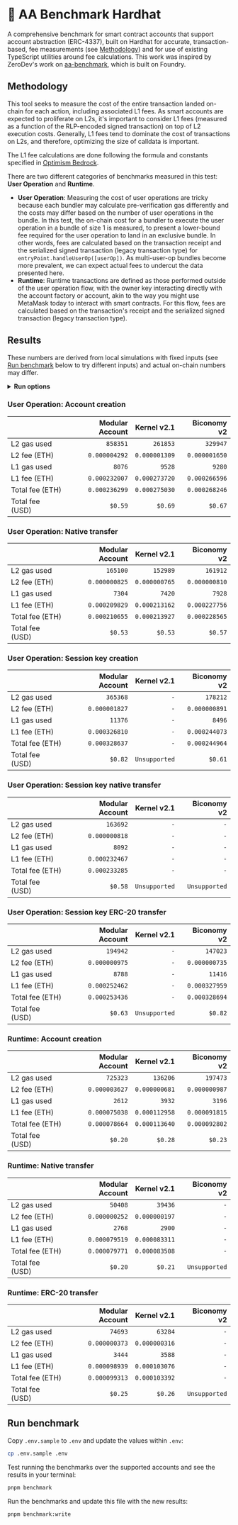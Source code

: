 # 👷 AA Benchmark Hardhat

A comprehensive benchmark for smart contract accounts that support account abstraction (ERC-4337), built on Hardhat for accurate, transaction-based, fee measurements (see [Methodology](#methodology)) and for use of existing TypeScript utilities around fee calculations. This work was inspired by ZeroDev's work on [aa-benchmark](https://github.com/zerodevapp/aa-benchmark), which is built on Foundry.

## Methodology

This tool seeks to measure the cost of the entire transaction landed on-chain for each action, including associated L1 fees. As smart accounts are expected to proliferate on L2s, it's important to consider L1 fees (measured as a function of the RLP-encoded signed transaction) on top of L2 execution costs. Generally, L1 fees tend to dominate the cost of transactions on L2s, and therefore, optimizing the size of calldata is important.

The L1 fee calculations are done following the formula and constants specified in [Optimism Bedrock](https://docs.optimism.io/stack/transactions/fees#bedrock).

There are two different categories of benchmarks measured in this test: **User Operation** and **Runtime**.

- **User Operation**: Measuring the cost of user operations are tricky because each bundler may calculate pre-verification gas differently and the costs may differ based on the number of user operations in the bundle. In this test, the on-chain cost for a bundler to execute the user operation in a bundle of size 1 is measured, to present a lower-bound fee required for the user operation to land in an exclusive bundle. In other words, fees are calculated based on the transaction receipt and the serialized signed transaction (legacy transaction type) for `entryPoint.handleUserOp([userOp])`. As multi-user-op bundles become more prevalent, we can expect actual fees to undercut the data presented here.
- **Runtime**: Runtime transactions are defined as those performed outside of the user operation flow, with the owner key interacting directly with the account factory or account, akin to the way you might use MetaMask today to interact with smart contracts. For this flow, fees are calculated based on the transaction's receipt and the serialized signed transaction (legacy transaction type).

## Results

These numbers are derived from local simulations with fixed inputs (see [Run benchmark](#run-benchmark) below to try different inputs) and actual on-chain numbers may differ.

<!-- BENCHMARK_RESULTS -->

<details>
<summary><b>Run options</b></summary>

Last run: Sat, 17 Feb 2024 21:47:24 GMT
| Option              |   Value |
| :------------------ | ------: |
| L2 gas price (Gwei) | `0.005` |
| L1 gas price (Gwei) |    `42` |
| ETH price (USD)     | `$2500` |

</details>

### User Operation: Account creation

|                 | Modular Account |   Kernel v2.1 |   Biconomy v2 |
| :-------------- | --------------: | ------------: | ------------: |
| L2 gas used     |        `858351` |      `261853` |      `329947` |
| L2 fee (ETH)    |   `0.000004292` | `0.000001309` | `0.000001650` |
| L1 gas used     |          `8076` |        `9528` |        `9280` |
| L1 fee (ETH)    |   `0.000232007` | `0.000273720` | `0.000266596` |
| Total fee (ETH) |   `0.000236299` | `0.000275030` | `0.000268246` |
| Total fee (USD) |         `$0.59` |       `$0.69` |       `$0.67` |

### User Operation: Native transfer

|                 | Modular Account |   Kernel v2.1 |   Biconomy v2 |
| :-------------- | --------------: | ------------: | ------------: |
| L2 gas used     |        `165100` |      `152989` |      `161912` |
| L2 fee (ETH)    |   `0.000000825` | `0.000000765` | `0.000000810` |
| L1 gas used     |          `7304` |        `7420` |        `7928` |
| L1 fee (ETH)    |   `0.000209829` | `0.000213162` | `0.000227756` |
| Total fee (ETH) |   `0.000210655` | `0.000213927` | `0.000228565` |
| Total fee (USD) |         `$0.53` |       `$0.53` |       `$0.57` |

### User Operation: Session key creation

|                 | Modular Account |   Kernel v2.1 |   Biconomy v2 |
| :-------------- | --------------: | ------------: | ------------: |
| L2 gas used     |        `365368` |           `-` |      `178212` |
| L2 fee (ETH)    |   `0.000001827` |           `-` | `0.000000891` |
| L1 gas used     |         `11376` |           `-` |        `8496` |
| L1 fee (ETH)    |   `0.000326810` |           `-` | `0.000244073` |
| Total fee (ETH) |   `0.000328637` |           `-` | `0.000244964` |
| Total fee (USD) |         `$0.82` | `Unsupported` |       `$0.61` |

### User Operation: Session key native transfer

|                 | Modular Account |   Kernel v2.1 |   Biconomy v2 |
| :-------------- | --------------: | ------------: | ------------: |
| L2 gas used     |        `163692` |           `-` |           `-` |
| L2 fee (ETH)    |   `0.000000818` |           `-` |           `-` |
| L1 gas used     |          `8092` |           `-` |           `-` |
| L1 fee (ETH)    |   `0.000232467` |           `-` |           `-` |
| Total fee (ETH) |   `0.000233285` |           `-` |           `-` |
| Total fee (USD) |         `$0.58` | `Unsupported` | `Unsupported` |

### User Operation: Session key ERC-20 transfer

|                 | Modular Account |   Kernel v2.1 |   Biconomy v2 |
| :-------------- | --------------: | ------------: | ------------: |
| L2 gas used     |        `194942` |           `-` |      `147023` |
| L2 fee (ETH)    |   `0.000000975` |           `-` | `0.000000735` |
| L1 gas used     |          `8788` |           `-` |       `11416` |
| L1 fee (ETH)    |   `0.000252462` |           `-` | `0.000327959` |
| Total fee (ETH) |   `0.000253436` |           `-` | `0.000328694` |
| Total fee (USD) |         `$0.63` | `Unsupported` |       `$0.82` |

### Runtime: Account creation

|                 | Modular Account |   Kernel v2.1 |   Biconomy v2 |
| :-------------- | --------------: | ------------: | ------------: |
| L2 gas used     |        `725323` |      `136206` |      `197473` |
| L2 fee (ETH)    |   `0.000003627` | `0.000000681` | `0.000000987` |
| L1 gas used     |          `2612` |        `3932` |        `3196` |
| L1 fee (ETH)    |   `0.000075038` | `0.000112958` | `0.000091815` |
| Total fee (ETH) |   `0.000078664` | `0.000113640` | `0.000092802` |
| Total fee (USD) |         `$0.20` |       `$0.28` |       `$0.23` |

### Runtime: Native transfer

|                 | Modular Account |   Kernel v2.1 |   Biconomy v2 |
| :-------------- | --------------: | ------------: | ------------: |
| L2 gas used     |         `50408` |       `39436` |           `-` |
| L2 fee (ETH)    |   `0.000000252` | `0.000000197` |           `-` |
| L1 gas used     |          `2768` |        `2900` |           `-` |
| L1 fee (ETH)    |   `0.000079519` | `0.000083311` |           `-` |
| Total fee (ETH) |   `0.000079771` | `0.000083508` |           `-` |
| Total fee (USD) |         `$0.20` |       `$0.21` | `Unsupported` |

### Runtime: ERC-20 transfer

|                 | Modular Account |   Kernel v2.1 |   Biconomy v2 |
| :-------------- | --------------: | ------------: | ------------: |
| L2 gas used     |         `74693` |       `63284` |           `-` |
| L2 fee (ETH)    |   `0.000000373` | `0.000000316` |           `-` |
| L1 gas used     |          `3444` |        `3588` |           `-` |
| L1 fee (ETH)    |   `0.000098939` | `0.000103076` |           `-` |
| Total fee (ETH) |   `0.000099313` | `0.000103392` |           `-` |
| Total fee (USD) |         `$0.25` |       `$0.26` | `Unsupported` |

<!-- /BENCHMARK_RESULTS -->

## Run benchmark

Copy `.env.sample` to `.env` and update the values within `.env`:

```bash
cp .env.sample .env
```

Test running the benchmarks over the supported accounts and see the results in your terminal:

```bash
pnpm benchmark
```

Run the benchmarks and update this file with the new results:

```bash
pnpm benchmark:write
```
